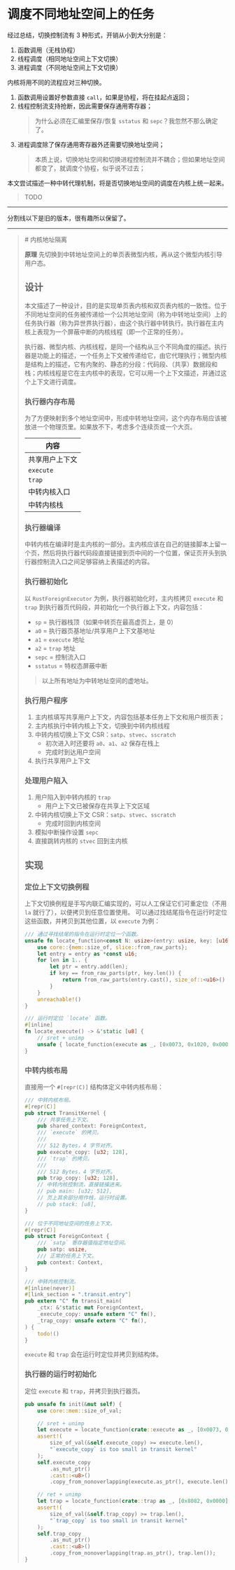 ﻿# 调度不同地址空间上的任务

经过总结，切换控制流有 3 种形式，开销从小到大分别是：

1. 函数调用（无栈协程）
2. 线程调度（相同地址空间上下文切换）
3. 进程调度（不同地址空间上下文切换）

内核将用不同的流程应对三种切换。

1. 函数调用设置好参数直接 `call`，如果是协程，将在挂起点返回；
2. 线程控制流支持抢断，因此需要保存通用寄存器；
   > 为什么必须在汇编里保存/恢复 `sstatus` 和 `sepc`？我忽然不那么确定了。
3. 进程调度除了保存通用寄存器外还需要切换地址空间；
   > 本质上说，切换地址空间和切换进程控制流并不耦合；但如果地址空间都变了，就调度个协程，似乎说不过去；

本文尝试描述一种中转代理机制，将是否切换地址空间的调度在内核上统一起来。

> TODO

---

分割线以下是旧的版本，很有趣所以保留了。

---

> \# 内核地址隔离
>
> **原理** 先切换到中转地址空间上的单页表微型内核，再从这个微型内核引导用户态。
>
> ## 设计
>
> 本文描述了一种设计，目的是实现单页表内核和双页表内核的一致性。位于不同地址空间的任务被传递给一个公共地址空间（称为中转地址空间）上的任务执行器（称为异世界执行器），由这个执行器中转执行。执行器在主内核上表现为一个屏蔽中断的内核线程（即一个正常的任务）。
>
> 执行器、微型内核、内核线程，是同一个结构从三个不同角度的描述。执行器是功能上的描述，一个任务上下文被传递给它，由它代理执行；微型内核是结构上的描述，它有内聚的、静态的分段：代码段、（共享）数据段和栈；内核线程是它在主内核中的表现，它可以用一个上下文描述，并通过这个上下文进行调度。
>
> ### 执行器内存布局
>
> 为了方便映射到多个地址空间中，形成中转地址空间，这个内存布局应该被放进一个物理页里。如果放不下，考虑多个连续页或一个大页。
>
> | 内容
> | -
> | 共享用户上下文
> | `execute`
> | `trap`
> | 中转内核入口
> | 中转内核栈
>
> ### 执行器编译
>
> 中转内核在编译时是主内核的一部分。主内核应该在自己的链接脚本上留一个页，然后将执行器代码段直接链接到页中间的一个位置，保证页开头到执行器控制流入口之间足够容纳上表描述的内容。
>
> ### 执行器初始化
>
> 以 `RustForeignExecutor` 为例，执行器初始化时，主内核拷贝 `execute` 和 `trap` 到执行器页代码段，并初始化一个执行器上下文，内容包括：
>
> - `sp` = 执行器栈顶（如果中转页在最高虚页上，是 0）
> - `a0` = 执行器页基地址/共享用户上下文基地址
> - `a1` = `execute` 地址
> - `a2` = `trap` 地址
> - `sepc` = 控制流入口
> - `sstatus` = 特权态屏蔽中断
>
> > 以上所有地址为中转地址空间的虚地址。
>
> ### 执行用户程序
>
> 1. 主内核填写共享用户上下文，内容包括基本任务上下文和用户根页表；
> 2. 主内核执行中转内核上下文，切换到中转内核线程
> 3. 中转内核切换上下文 CSR：`satp`、`stvec`、`sscratch`
>    - 初次进入时还要将 `a0`、`a1`、`a2` 保存在栈上
>    - 完成时到达用户空间
> 4. 执行共享用户上下文
>
> ### 处理用户陷入
>
> 1. 用户陷入到中转内核的 `trap`
>    - 用户上下文已被保存在共享上下文区域
> 2. 中转内核切换上下文 CSR：`satp`、`stvec`、`sscratch`
>    - 完成时回到内核空间
> 3. 模拟中断操作设置 `sepc`
> 4. 直接跳转内核的 `stvec` 回到主内核
>
> ## 实现
>
> ### 定位上下文切换例程
>
> 上下文切换例程是手写内联汇编实现的，可以人工保证它们可重定位（不用 `la` 就行了），以便拷贝到任意位置使用。
> 可以通过找结尾指令在运行时定位这些函数，并拷贝到其他位置，以 `execute` 为例：
>
> ```rust
> /// 通过寻找结尾的指令在运行时定位一个函数。
> unsafe fn locate_function<const N: usize>(entry: usize, key: [u16; N]) -> &'static [u8] {
>     use core::{mem::size_of, slice::from_raw_parts};
>     let entry = entry as *const u16;
>     for len in 1.. {
>         let ptr = entry.add(len);
>         if key == from_raw_parts(ptr, key.len()) {
>             return from_raw_parts(entry.cast(), size_of::<u16>() * (len + key.len()));
>         }
>     }
>     unreachable!()
> }
>
> /// 运行时定位 `locate` 函数。
> #[inline]
> fn locate_execute() -> &'static [u8] {
>     // sret + unimp
>     unsafe { locate_function(execute as _, [0x0073, 0x1020, 0x0000]) }
> }
> ```
>
> ### 中转内核布局
>
> 直接用一个 `#[repr(C)]` 结构体定义中转内核布局：
>
> ```rust
> /// 中转内核布局。
> #[repr(C)]
> pub struct TransitKernel {
>     /// 共享任务上下文。
>     pub shared_context: ForeignContext,
>     /// `execute` 的拷贝。
>     ///
>     /// 512 Bytes，4 字节对齐。
>     pub execute_copy: [u32; 128],
>     /// `trap` 的拷贝。
>     ///
>     /// 512 Bytes，4 字节对齐。
>     pub trap_copy: [u32; 128],
>     // 中转内核控制流，直接链接进来。
>     // pub main: [u32; 512],
>     // 页上其余部分用作栈，运行时设置。
>     // pub stack: [u8],
> }
>
> /// 位于不同地址空间的任务上下文。
> #[repr(C)]
> pub struct ForeignContext {
>     /// `satp` 寄存器值指定地址空间。
>     pub satp: usize,
>     /// 正常的任务上下文。
>     pub context: Context,
> }
>
> /// 中转内核控制流。
> #[inline(never)]
> #[link_section = ".transit.entry"]
> pub extern "C" fn transit_main(
>     _ctx: &'static mut ForeignContext,
>     _execute_copy: unsafe extern "C" fn(),
>     _trap_copy: unsafe extern "C" fn(),
> ) {
>     todo!()
> }
> ```
>
> `execute` 和 `trap` 会在运行时定位并拷贝到结构体。
>
> ### 执行器的运行时初始化
>
> 定位 `execute` 和 `trap`，并拷贝到执行器页。
>
> ```rust
> pub unsafe fn init(&mut self) {
>     use core::mem::size_of_val;
>
>     // sret + unimp
>     let execute = locate_function(crate::execute as _, [0x0073, 0x1020, 0x0000]);
>     assert!(
>         size_of_val(&self.execute_copy) >= execute.len(),
>         "`execute_copy` is too small in transit kernel"
>     );
>     self.execute_copy
>         .as_mut_ptr()
>         .cast::<u8>()
>         .copy_from_nonoverlapping(execute.as_ptr(), execute.len());
>
>     // ret + unimp
>     let trap = locate_function(crate::trap as _, [0x8082, 0x0000]);
>     assert!(
>         size_of_val(&self.trap_copy) >= trap.len(),
>         "`trap_copy` is too small in transit kernel"
>     );
>     self.trap_copy
>         .as_mut_ptr()
>         .cast::<u8>()
>         .copy_from_nonoverlapping(trap.as_ptr(), trap.len());
> }
> ```
